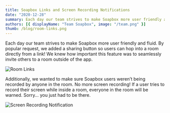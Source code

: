 ```yaml
---
title: Soapbox Links and Screen Recording Notifications
date: "2020-12-28"
summary: Each day our team strives to make Soapbox more user friendly and fluid. By popular request, we added a sharing button so users can hop into a room directly from a link!
authors: [{ displayName: "Team Soapbox", image: "/team.png" }]
thumb: /blog/room-links.png
---
```


Each day our team strives to make Soapbox more user friendly and fluid. By popular request, we added a sharing button so users can hop into a room directly from a link! We knew how important this feature was to seamlessly invite others to a room outside of the app.

![Room Links](/blog/room-links.png)

Additionally, we wanted to make sure Soapbox users weren’t being recorded by anyone in the room. No more screen recording! If a user tries to record their screen while inside a room, everyone in the room will be warned. Sorry... you just had to be there.

![Screen Recording Notification](/blog/screen-recording.png)

